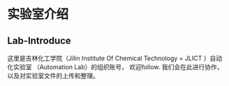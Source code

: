 # 实验室介绍
## Lab-Introduce

这里是吉林化工学院（Jilin Institute Of Chemical Technology = JLICT ）自动化实验室 （Automation Lab）的组织账号，
欢迎follow.
我们会在此进行协作，以及对实验室文件的上传和整理。
